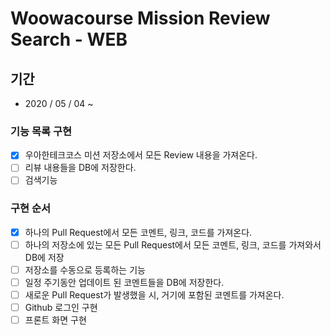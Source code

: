 # Woowacourse Mission Review Search - WEB

## 기간

- 2020 / 05 / 04 ~ 

### 기능 목록 구현

- [x] 우아한테크코스 미션 저장소에서 모든 Review 내용을 가져온다.
- [ ] 리뷰 내용들을 DB에 저장한다.
- [ ] 검색기능

### 구현 순서

- [x] 하나의 Pull Request에서 모든 코멘트, 링크, 코드를 가져온다.
- [ ] 하나의 저장소에 있는 모든 Pull Request에서 모든 코멘트, 링크, 코드를 가져와서 DB에 저장
- [ ] 저장소를 수동으로 등록하는 기능
- [ ] 일정 주기동안 업데이트 된 코멘트들을 DB에 저장한다.
- [ ] 새로운 Pull Request가 발생했을 시, 거기에 포함된 코멘트를 가져온다.
- [ ] Github 로그인 구현 
- [ ] 프론트 화면 구현